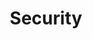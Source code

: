 ---
category: [security] #Category ID.
hue: var(--c-themeHueOrange) #Category hue. See note [1].
title: Security #Category title.
description: 보안 모음.
---